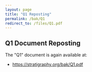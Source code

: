 ```yaml
---
layout: page
title: "Q1 Reposting"
permalink: /bak/Q1
redirect_to: /files/Q1.pdf
---
```

## Q1 Document Reposting    

The "Q1" document is again available at:

* <https://stratigraphy.org/bak/Q1.pdf>

